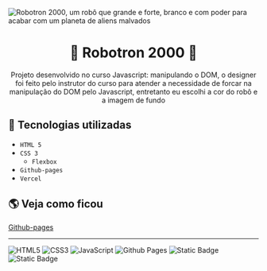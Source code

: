 ![Robotron 2000, um robô que grande e forte, branco e com poder para acabar com um planeta de aliens malvados](https://github.com/ednosmab/robotron-2000/assets/37445442/a645efdf-6a03-4b90-a69d-40171decf923)

<h1 align="center">🤖 Robotron 2000 🤖</h1>

<p align="center">Projeto desenvolvido no curso Javascript: manipulando o DOM, o designer foi feito pelo instrutor do curso para atender a necessidade de forcar na manipulação do DOM pelo Javascript, entretanto eu escolhi a cor do robô e a imagem de fundo</p>

## 🧰 Tecnologias utilizadas

- ``HTML 5``
- ``CSS 3``
  - ``Flexbox``
- ``Github-pages``
- ``Vercel``

## 🌎 Veja como ficou

<a href="https://ednosmab.github.io/robotron-2000/">Github-pages</a>

<hr>

![HTML5](https://img.shields.io/badge/html5-%23E34F26.svg?style=for-the-badge&logo=html5&logoColor=white) ![CSS3](https://img.shields.io/badge/css3-%231572B6.svg?style=for-the-badge&logo=css3&logoColor=white)  ![JavaScript](https://img.shields.io/badge/javascript-%23323330.svg?style=for-the-badge&logo=javascript&logoColor=%23F7DF1E) ![Github Pages](https://img.shields.io/badge/github%20pages-121013?style=for-the-badge&logo=github&logoColor=white) ![Static Badge](https://img.shields.io/badge/date%20published-march%2024-blue) ![Static Badge](https://img.shields.io/badge/release-1.0-brightgreen) 
